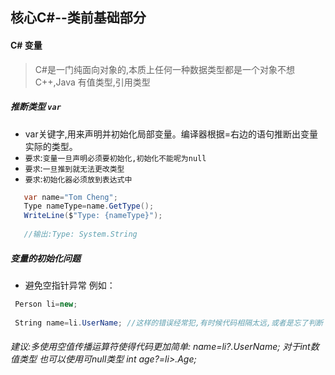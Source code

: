 核心C#--类前基础部分
----
#### C# 变量
> C#是一门纯面向对象的,本质上任何一种数据类型都是一个对象不想C++,Java 有值类型,引用类型 
##### 推断类型 `var`
  * var关键字,用来声明并初始化局部变量。编译器根据=右边的语句推断出变量实际的类型。
  * `要求`:`变量一旦声明必须要初始化,初始化不能呢为null`
  * `要求`:`一旦推到就无法更改类型`
  * `要求`:`初始化器必须放到表达式中`
  ```C#
     var name="Tom Cheng";
     Type nameType=name.GetType();
     WriteLine($"Type: {nameType}");
     
     //输出:Type: System.String
  ```
##### 变量的初始化问题
  * 避免空指针异常 例如：
  ```C#
   Person li=new;
   
   String name=li.UserName; //这样的错误经常犯,有时候代码相隔太远,或者是忘了判断 就会导致空指针异常
  ```
###### 建议:多使用空值传播运算符使得代码更加简单: name=li?.UserName; 对于int数值类型 也可以使用可null类型 int age?=li>.Age; 
